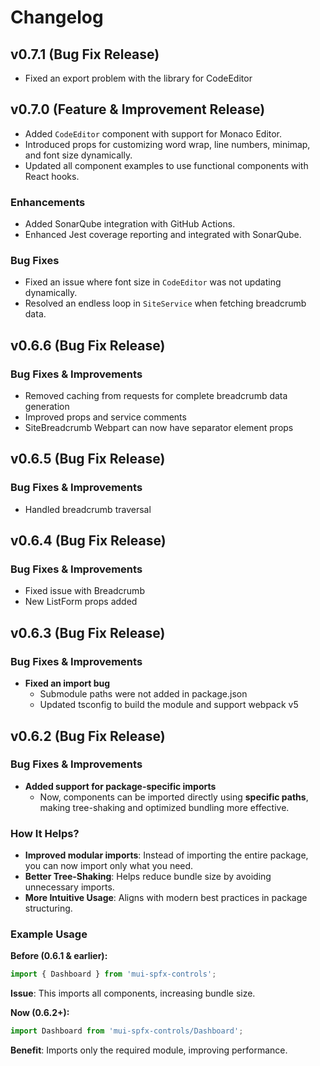 # Changelog

## **v0.7.1** (Bug Fix Release)

- Fixed an export problem with the library for CodeEditor

## **v0.7.0** (Feature & Improvement Release)

- Added `CodeEditor` component with support for Monaco Editor.
- Introduced props for customizing word wrap, line numbers, minimap, and font size dynamically.
- Updated all component examples to use functional components with React hooks.

### Enhancements

- Added SonarQube integration with GitHub Actions.
- Enhanced Jest coverage reporting and integrated with SonarQube.

### Bug Fixes

- Fixed an issue where font size in `CodeEditor` was not updating dynamically.
- Resolved an endless loop in `SiteService` when fetching breadcrumb data.

## **v0.6.6** (Bug Fix Release)

### **Bug Fixes & Improvements**

- Removed caching from requests for complete breadcrumb data generation
- Improved props and service comments
- SiteBreadcrumb Webpart can now have separator element props

## **v0.6.5** (Bug Fix Release)

### **Bug Fixes & Improvements**

- Handled breadcrumb traversal

## **v0.6.4** (Bug Fix Release)

### **Bug Fixes & Improvements**

- Fixed issue with Breadcrumb
- New ListForm props added

## **v0.6.3** (Bug Fix Release)

### **Bug Fixes & Improvements**

- **Fixed an import bug**
  - Submodule paths were not added in package.json
  - Updated tsconfig to build the module and support webpack v5

## **v0.6.2** (Bug Fix Release)

### **Bug Fixes & Improvements**

- **Added support for package-specific imports**
  - Now, components can be imported directly using **specific paths**, making tree-shaking and optimized bundling more effective.

### **How It Helps?**

- **Improved modular imports**: Instead of importing the entire package, you can now import only what you need.
- **Better Tree-Shaking**: Helps reduce bundle size by avoiding unnecessary imports.
- **More Intuitive Usage**: Aligns with modern best practices in package structuring.

### **Example Usage**

**Before (0.6.1 & earlier):**

```js
import { Dashboard } from 'mui-spfx-controls';
```

**Issue**: This imports all components, increasing bundle size.

**Now (0.6.2+):**

```js
import Dashboard from 'mui-spfx-controls/Dashboard';
```

**Benefit**: Imports only the required module, improving performance.
